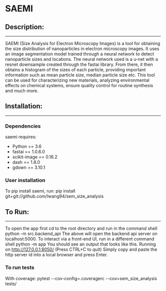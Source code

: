 # SAEMI

## Description:
--------------
SAEMI (Size Analysis for Electron Microscopy Images) is a tool for obtaining the size distribution of nanoparticles in electron microscopy images. 
It uses an image segmentation model trained through a neural network to detect nanoparticle sizes and locations. The neural network used is a u-net
with a resnet downsample created through the fastai library. From there, it then obtains a histogram of the sizes of each particle, providing 
important information such as mean particle size, median particle size etc. This tool can be used for characterizing new materials, analyzing 
environmental effects on chemical systems, ensure quality control for routine synthesis and much more. 


## Installation:
----------------
### Dependencies
saemi requires:
- Python == 3.6
- fastai == 1.0.6.0
- scikit-image == 0.16.2
- dash == 1.8.0
- gdown == 3.10.1

### User installation
To pip install saemi, run:
    pip install git+git://github.com/lwang94/sem_size_analysis


## To Run:
----------------
To open the app first cd to the root directory and run in the command shell
    python -m src.backend_api
The above will open the backend api server on localhost:5000. To interact via a front-end UI, run in a different command shell
    python -m app
You should see an output that looks like this.
    Running on http://127.0.0.1:8050/ (Press CTRL+C to quit)
Simply copy and paste the http server id into a local browser and press Enter.

### To run tests
With coverage:
    pytest --cov-config=.coveragerc --cov=sem_size_analysis tests/